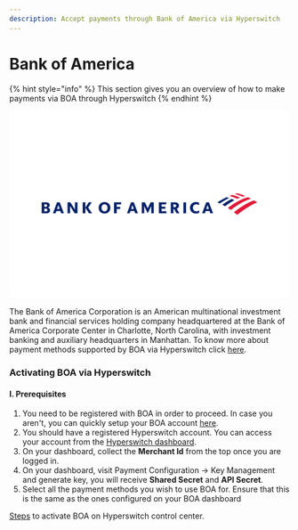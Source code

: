 ```yaml
---
description: Accept payments through Bank of America via Hyperswitch
---
```


# Bank of America

{% hint style="info" %}
This section gives you an overview of how to make payments via BOA through Hyperswitch
{% endhint %}

![logo\_bambora](../../../../../.gitbook/assets/Bank_of_America-Logo.wine.png)

The Bank of America Corporation is an American multinational investment bank and financial services holding company headquartered at the Bank of America Corporate Center in Charlotte, North Carolina, with investment banking and auxiliary headquarters in Manhattan. To know  more about payment methods supported by BOA via Hyperswitch click [here](https://hyperswitch.io/pm-list).

### Activating BOA via Hyperswitch

#### I. Prerequisites

1. You need to be registered with BOA in order to proceed. In case you aren't, you can quickly setup your BOA account [here](https://developer.cybersource.com/hello-world/sandbox.html).
2. You should have a registered Hyperswitch account. You can access your account from the [Hyperswitch dashboard](https://app.hyperswitch.io/register).
3. On your dashboard, collect the **Merchant Id** from the top once you are logged in.
4. On your dashboard, visit Payment Configuration -> Key Management and generate key, you will receive **Shared Secret** and **API Secret**.
5. Select all the payment methods you wish to use BOA for. Ensure that this is the same as the ones configured on your BOA dashboard

[Steps](https://docs.hyperswitch.io/hyperswitch-cloud/connectors/activate-connector-on-hyperswitch) to activate BOA on Hyperswitch control center.
